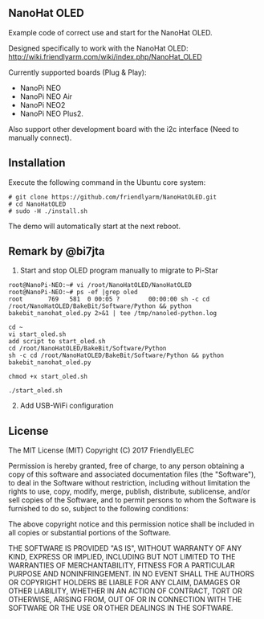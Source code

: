 ## **NanoHat OLED**

Example code of correct use and start for the NanoHat OLED.  

Designed specifically to work with the NanoHat OLED:
http://wiki.friendlyarm.com/wiki/index.php/NanoHat_OLED

Currently supported boards (Plug & Play):
* NanoPi NEO
* NanoPi NEO Air
* NanoPi NEO2
* NanoPi NEO Plus2.

Also support other development board with the i2c interface (Need to manually connect).  


Installation
------------ 
Execute the following command in the Ubuntu core system:    

```
# git clone https://github.com/friendlyarm/NanoHatOLED.git
# cd NanoHatOLED
# sudo -H ./install.sh
```
The demo will automatically start at the next reboot.  

Remark by @bi7jta  
------------  
1) Start and stop OLED program manually to migrate to Pi-Star  
```
root@NanoPi-NEO:~# vi /root/NanoHatOLED/NanoHatOLED  
root@NanoPi-NEO:~# ps -ef |grep oled  
root       769   581  0 00:05 ?        00:00:00 sh -c cd /root/NanoHatOLED/BakeBit/Software/Python && python bakebit_nanohat_oled.py 2>&1 | tee /tmp/nanoled-python.log    

cd ~  
vi start_oled.sh
add script to start_oled.sh
cd /root/NanoHatOLED/BakeBit/Software/Python  
sh -c cd /root/NanoHatOLED/BakeBit/Software/Python && python bakebit_nanohat_oled.py  

chmod +x start_oled.sh   

./start_oled.sh
```

2) Add USB-WiFi configuration   

## License

The MIT License (MIT)
Copyright (C) 2017 FriendlyELEC

Permission is hereby granted, free of charge, to any person obtaining a copy
of this software and associated documentation files (the "Software"), to deal
in the Software without restriction, including without limitation the rights
to use, copy, modify, merge, publish, distribute, sublicense, and/or sell
copies of the Software, and to permit persons to whom the Software is
furnished to do so, subject to the following conditions:

The above copyright notice and this permission notice shall be included in
all copies or substantial portions of the Software.

THE SOFTWARE IS PROVIDED "AS IS", WITHOUT WARRANTY OF ANY KIND, EXPRESS OR
IMPLIED, INCLUDING BUT NOT LIMITED TO THE WARRANTIES OF MERCHANTABILITY,
FITNESS FOR A PARTICULAR PURPOSE AND NONINFRINGEMENT. IN NO EVENT SHALL THE
AUTHORS OR COPYRIGHT HOLDERS BE LIABLE FOR ANY CLAIM, DAMAGES OR OTHER
LIABILITY, WHETHER IN AN ACTION OF CONTRACT, TORT OR OTHERWISE, ARISING FROM,
OUT OF OR IN CONNECTION WITH THE SOFTWARE OR THE USE OR OTHER DEALINGS IN
THE SOFTWARE.
